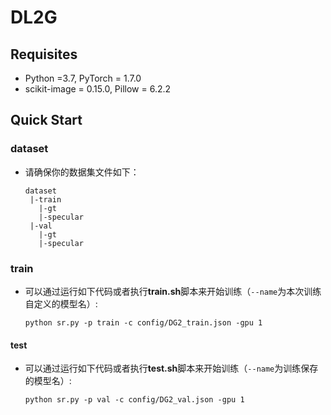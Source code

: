 # DL2G

## Requisites

* Python =3.7, PyTorch = 1.7.0
* scikit-image = 0.15.0, Pillow = 6.2.2


## Quick Start

### dataset

* 请确保你的数据集文件如下：
  ```
  dataset
   |-train
     |-gt
     |-specular
   |-val
     |-gt
     |-specular
    ```

### train

* 可以通过运行如下代码或者执行**train.sh**脚本来开始训练（`--name`为本次训练自定义的模型名）: 

  ```
  python sr.py -p train -c config/DG2_train.json -gpu 1
  ```


#### test


* 可以通过运行如下代码或者执行**test.sh**脚本来开始训练（`--name`为训练保存的模型名）: 

  ```
  python sr.py -p val -c config/DG2_val.json -gpu 1
  ```

